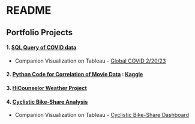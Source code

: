 # README
## Portfolio Projects
#### 1. [SQL Query of COVID data](https://github.com/jinyu11/Portfolio/blob/main/Portfolio_COVID_Query.sql)
 - Companion Visualization on Tableau - [Global COVID 2/20/23](https://public.tableau.com/app/profile/jin.yu7677/viz/GlobalCOVID22023/Dashboard1)
#### 2. [Python Code for Correlation of Movie Data](https://github.com/jinyu11/Portfolio/blob/main/movies.ipynb) : [Kaggle](https://www.kaggle.com/code/jinyu11/movies) 
#### 3. [HiCounselor Weather Project](https://github.com/jinyu11/hicounselor_weather)
#### 4. [Cyclistic Bike-Share Analysis](https://github.com/jinyongyu/Portfolio/blob/main/Divvy.ipynb)
  - Companion Visualization on Tableau - [Cyclistic Bike-Share Dashboard](https://public.tableau.com/app/profile/jin.yu7677/viz/CyclisticBike-ShareAnalysis_16778363817880/Dashboard?publish=yes)
